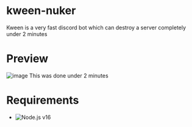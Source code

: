 # kween-nuker
Kween is a very fast discord bot which can destroy a server completely under 2 minutes

# Preview

![image](https://user-images.githubusercontent.com/72858106/130476153-149e71a4-66aa-4a9a-bcc2-73e1547a351b.png)
This was done under 2 minutes

# Requirements
- ![Node.js v16](https://nodejs.org)
